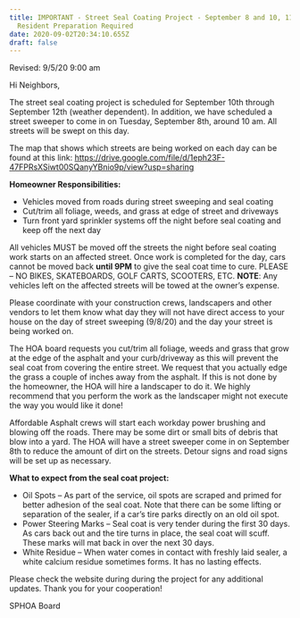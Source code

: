 ```yaml
---
title: IMPORTANT - Street Seal Coating Project - September 8 and 10, 11 and 12 -
  Resident Preparation Required
date: 2020-09-02T20:34:10.655Z
draft: false
---
```

Revised: 9/5/20 9:00 am

Hi Neighbors,

The street seal coating project is scheduled for September 10th through September 12th (weather dependent). In addition, we have scheduled a street sweeper to come in on Tuesday, September 8th, around 10 am. All streets will be swept on this day.

The map that shows which streets are being worked on each day can be found at this link: <https://drive.google.com/file/d/1eph23F-47FPRsXSiwt00SQanyYBnio9p/view?usp=sharing>

**Homeowner Responsibilities:**

* Vehicles moved from roads during street sweeping and seal coating
* Cut/trim all foliage, weeds, and grass at edge of street and driveways
* Turn front yard sprinkler systems off the night before seal coating and keep off the next day

All vehicles MUST be moved off the streets the night before seal coating work starts on an affected street. Once work is completed for the day, cars cannot be moved back **until 9PM** to give the seal coat time to cure. PLEASE – NO BIKES, SKATEBOARDS, GOLF CARTS, SCOOTERS, ETC. **NOTE**: Any vehicles left on the affected streets will be towed at the owner’s expense.

Please coordinate with your construction crews, landscapers and other vendors to let them know what day they will not have direct access to your house on the day of street sweeping (9/8/20) and the day your street is being worked on.

The HOA board requests you cut/trim all foliage, weeds and grass that grow at the edge of the asphalt and your curb/driveway as this will prevent the seal coat from covering the entire street. We request that you actually edge the grass a couple of inches away from the asphalt. If this is not done by the homeowner, the HOA will hire a landscaper to do it. We highly recommend that you perform the work as the landscaper might not execute the way you would like it done!

Affordable Asphalt crews will start each workday power brushing and blowing off the roads. There may be some dirt or small bits of debris that blow into a yard. The HOA will have a street sweeper come in on September 8th to reduce the amount of dirt on the streets. Detour signs and road signs will be set up as necessary.

**What to expect from the seal coat project:**

* Oil Spots – As part of the service, oil spots are scraped and primed for better adhesion of the seal coat. Note that there can be some lifting or separation of the sealer, if a car’s tire parks directly on an old oil spot.
* Power Steering Marks – Seal coat is very tender during the first 30 days. As cars back out and the tire turns in place, the seal coat will scuff. These marks will mat back in over the next 30 days.
* White Residue – When water comes in contact with freshly laid sealer, a white calcium residue sometimes forms. It has no lasting effects.

Please check the website during during the project for any additional updates.  Thank you for your cooperation!

SPHOA Board